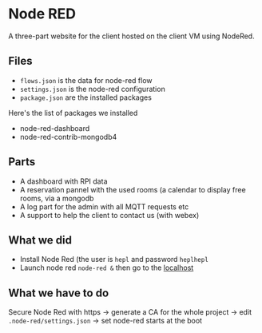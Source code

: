 # Node RED

A three-part website for the client hosted on the client VM using NodeRed.

## Files

* `flows.json` is the data for node-red flow
* `settings.json` is the node-red configuration
* `package.json` are the installed packages

Here's the list of packages we installed 
- node-red-dashboard
- node-red-contrib-mongodb4

## Parts

* A dashboard with RPI data
* A reservation pannel with the used rooms (a calendar to display free rooms, via a mongodb 
* A log part for the admin with all MQTT requests etc
* A support to help the client to contact us (with webex)

## What we did 

* Install Node Red (the user is `hepl` and password `heplhepl`
* Launch node red `node-red &` then go to the [localhost](localhost:1880)

## What we have to do

Secure Node Red with https
-> generate a CA for the whole project
-> edit `.node-red/settings.json`
-> set node-red starts at the boot
